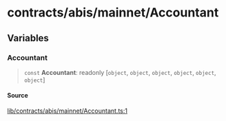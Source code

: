 # contracts/abis/mainnet/Accountant

## Variables

### Accountant

> `const` **Accountant**: readonly [`object`, `object`, `object`, `object`, `object`, `object`]

#### Source

[lib/contracts/abis/mainnet/Accountant.ts:1](https://github.com/PufferFinance/puffer-sdk/blob/a9a9d601e77e0efedabe0337a1d3883bc9358829/lib/contracts/abis/mainnet/Accountant.ts#L1)
